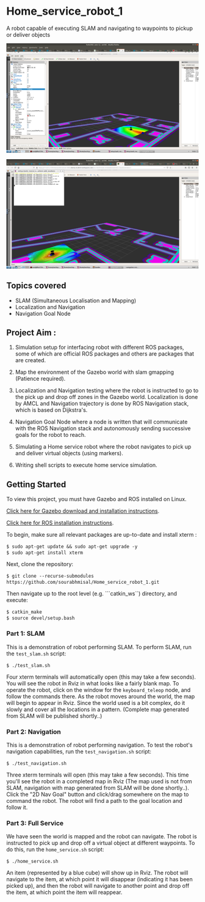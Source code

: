 # Home_service_robot_1
A robot capable of executing SLAM and navigating to waypoints to pickup or deliver objects

![Screenshot](img/home_service_robot_picking_package.png)

![Screenshot](img/home_service_robot_dropping_package.png)
## Topics covered

  - SLAM (Simultaneous Localisation and Mapping)
  - Localization and Navigation
  - Navigation Goal Node

## Project Aim :
1) Simulation setup for interfacing robot with different ROS packages, some of which are official ROS packages and others are packages that are created.

2) Map the environment of the Gazebo world with slam gmapping (Patience required).

3) Localization and Navigation testing where the robot is instructed to go to the pick up and drop off zones in the Gazebo world. Localization is done by AMCL and Navigation trajectory is done by ROS Navigation stack, which is based on Dijkstra's. 

4) Navigation Goal Node where a node is written that will communicate with the ROS Navigation stack and autonomously sending successive goals for the robot to reach. 

5) Simulating a Home service robot where the robot navigates to pick up and deliver virtual objects (using markers).

6) Writing shell scripts to execute home service simulation.

## Getting Started
To view this project, you must have Gazebo and ROS installed on Linux.

[Click here for Gazebo download and installation instructions](http://gazebosim.org).
 
[Click here for ROS installation instructions](http://wiki.ros.org/ROS/Installation).

To begin, make sure all relevant packages are up-to-date and install xterm :

```
$ sudo apt-get update && sudo apt-get upgrade -y
$ sudo apt-get install xterm
```

Next, clone the repository:

```
$ git clone --recurse-submodules https://github.com/sourabhmisal/Home_service_robot_1.git
```

Then navigate up to the root level (e.g. ```catkin_ws``) directory, and execute:

```
$ catkin_make
$ source devel/setup.bash
```

### Part 1: SLAM
This is a demonstration of robot performing SLAM. To perform SLAM, run the ```test_slam.sh``` script:

```
$ ./test_slam.sh
```
Four xterm terminals will automatically open (this may take a few seconds). You will see the robot in Rviz in what looks like a fairly blank map. To operate the robot, click on the window for the ```keyboard_teleop``` node, and follow the commands there. As the robot moves around the world, the map will begin to appear in Rviz. Since the world used is a bit complex, do it slowly and cover all the locations in a pattern. (Complete map generated from SLAM will be published shortly..) 

### Part 2: Navigation
This is a demonstration of robot performing navigation. To test the robot's navigation capabilities, run the ```test_navigation.sh``` script:

```
$ ./test_navigation.sh
```
Three xterm terminals will open (this may take a few seconds). This time you'll see the robot in a completed map in Rviz (The map used is not from SLAM, navigation with map generated from SLAM will be done shortly..). Click the "2D Nav Goal" button and click/drag somewhere on the map to command the robot. The robot will find a path to the goal location and follow it.

### Part 3: Full Service
We have seen the world is mapped and the robot can navigate. The robot is instructed to pick up and drop off a virtual object at different waypoints. To do this, run the ```home_service.sh``` script:

```
$ ./home_service.sh
```

An item (represented by a blue cube) will show up in Rviz. The robot will navigate to the item, at which point it will disappear (indicating it has been picked up), and then the robot will navigate to another point and drop off the item, at which point the item will reappear.
